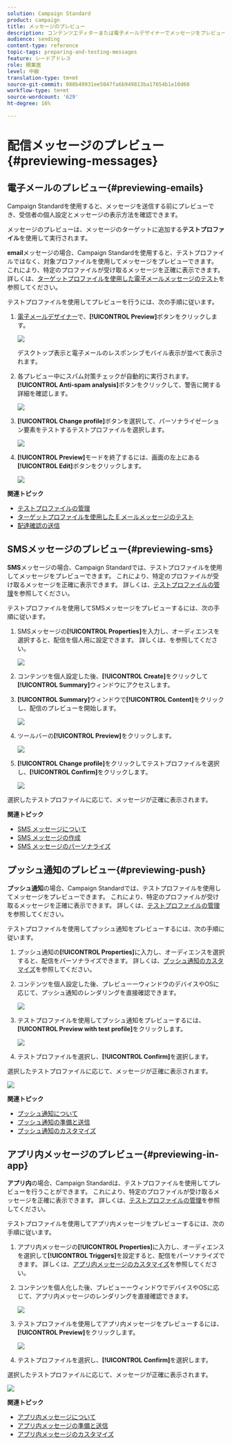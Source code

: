 ```yaml
---
solution: Campaign Standard
product: campaign
title: メッセージのプレビュー
description: コンテンツエディターまたは電子メールデザイナーでメッセージをプレビューする方法について説明します。
audience: sending
content-type: reference
topic-tags: preparing-and-testing-messages
feature: シードアドレス
role: 開業医
level: 中級
translation-type: tm+mt
source-git-commit: 088b49931ee5047fa6b949813ba17654b1e10d60
workflow-type: tm+mt
source-wordcount: '629'
ht-degree: 16%

---
```



# 配信メッセージのプレビュー {#previewing-messages}

## 電子メールのプレビュー{#previewing-emails}

Campaign Standardを使用すると、メッセージを送信する前にプレビューでき、受信者の個人設定とメッセージの表示方法を確認できます。

メッセージのプレビューは、メッセージのターゲットに追加する&#x200B;**テストプロファイル**&#x200B;を使用して実行されます。

**email**&#x200B;メッセージの場合、Campaign Standardを使用すると、テストプロファイルではなく、対象プロファイルを使用してメッセージをプレビューできます。 これにより、特定のプロファイルが受け取るメッセージを正確に表示できます。 詳しくは、[ターゲットプロファイルを使用した電子メールメッセージのテスト](../../sending/using/testing-messages-using-target.md)を参照してください。

テストプロファイルを使用してプレビューを行うには、次の手順に従います。

1. [電子メールデザイナー](../../designing/using/designing-content-in-adobe-campaign.md)で、**[!UICONTROL Preview]**&#x200B;ボタンをクリックします。

   ![](assets/sending_preview.png)

   デスクトップ表示と電子メールのレスポンシブモバイル表示が並べて表示されます。

1. 各プレビュー中にスパム対策チェックが自動的に実行されます。**[!UICONTROL Anti-spam analysis]**&#x200B;ボタンをクリックして、警告に関する詳細を確認します。

   ![](assets/sending_anti-spam_analysis.png)

1. **[!UICONTROL Change profile]**&#x200B;ボタンを選択して、パーソナライゼーション要素をテストするテストプロファイルを選択します。

   ![](assets/sending_test-profile.png)

1. **[!UICONTROL Preview]**&#x200B;モードを終了するには、画面の左上にある&#x200B;**[!UICONTROL Edit]**&#x200B;ボタンをクリックします。

   ![](assets/sending_preview_edit.png)

**関連トピック**

* [テストプロファイルの管理](../../audiences/using/managing-test-profiles.md)
* [ターゲットプロファイルを使用した E メールメッセージのテスト](../../sending/using/testing-messages-using-target.md)
* [配達確認の送信](../../sending/using/sending-proofs.md)

## SMSメッセージのプレビュー{#previewing-sms}

**SMS**&#x200B;メッセージの場合、Campaign Standardでは、テストプロファイルを使用してメッセージをプレビューできます。 これにより、特定のプロファイルが受け取るメッセージを正確に表示できます。 詳しくは、[テストプロファイルの管理](../../audiences/using/managing-test-profiles.md)を参照してください。

テストプロファイルを使用してSMSメッセージをプレビューするには、次の手順に従います。

1. SMSメッセージの&#x200B;**[!UICONTROL Properties]**&#x200B;を入力し、オーディエンスを選択すると、配信を個人用に設定できます。 詳しくは、[](../../channels/using/personalizing-sms-messages.md)を参照してください。

   ![](assets/sms_preview.png)

1. コンテンツを個人設定した後、**[!UICONTROL Create]**&#x200B;をクリックして&#x200B;**[!UICONTROL Summary]**&#x200B;ウィンドウにアクセスします。

1. **[!UICONTROL Summary]**&#x200B;ウィンドウで&#x200B;**[!UICONTROL Content]**&#x200B;をクリックし、配信のプレビューを開始します。

   ![](assets/sms_preview_2.png)

1. ツールバーの&#x200B;**[!UICONTROL Preview]**&#x200B;をクリックします。

   ![](assets/sms_preview_3.png)

1. **[!UICONTROL Change profile]**&#x200B;をクリックしてテストプロファイルを選択し、**[!UICONTROL Confirm]**&#x200B;をクリックします。

   ![](assets/sms_preview_4.png)

選択したテストプロファイルに応じて、メッセージが正確に表示されます。

**関連トピック**

* [SMS メッセージについて](../../channels/using/about-sms-messages.md)
* [SMS メッセージの作成](../../channels/using/creating-an-sms-message.md)
* [SMS メッセージのパーソナライズ](../../channels/using/personalizing-sms-messages.md)

## プッシュ通知のプレビュー{#previewing-push}

**プッシュ通知**&#x200B;の場合、Campaign Standardでは、テストプロファイルを使用してメッセージをプレビューできます。 これにより、特定のプロファイルが受け取るメッセージを正確に表示できます。 詳しくは、[テストプロファイルの管理](../../audiences/using/managing-test-profiles.md)を参照してください。

テストプロファイルを使用してプッシュ通知をプレビューするには、次の手順に従います。

1. プッシュ通知の&#x200B;**[!UICONTROL Properties]**&#x200B;に入力し、オーディエンスを選択すると、配信をパーソナライズできます。 詳しくは、[プッシュ通知のカスタマイズ](../../channels/using/customizing-a-push-notification.md)を参照してください。

1. コンテンツを個人設定した後、プレビューーウィンドウのデバイスやOSに応じて、プッシュ通知のレンダリングを直接確認できます。

   ![](assets/push_preview.png)

1. テストプロファイルを使用してプッシュ通知をプレビューするには、**[!UICONTROL Preview with test profile]**&#x200B;をクリックします。

   ![](assets/push_preview_2.png)

1. テストプロファイルを選択し、**[!UICONTROL Confirm]**&#x200B;を選択します。

選択したテストプロファイルに応じて、メッセージが正確に表示されます。

![](assets/push_preview_3.png)

**関連トピック**

* [プッシュ通知について](../../channels/using/about-push-notifications.md)
* [プッシュ通知の準備と送信](../../channels/using/preparing-and-sending-a-push-notification.md)
* [プッシュ通知のカスタマイズ](../../channels/using/customizing-a-push-notification.md)

## アプリ内メッセージのプレビュー{#previewing-in-app}

**アプリ内**&#x200B;の場合、Campaign Standardは、テストプロファイルを使用してプレビューを行うことができます。 これにより、特定のプロファイルが受け取るメッセージを正確に表示できます。 詳しくは、[テストプロファイルの管理](../../audiences/using/managing-test-profiles.md)を参照してください。

テストプロファイルを使用してアプリ内メッセージをプレビューするには、次の手順に従います。

1. アプリ内メッセージの&#x200B;**[!UICONTROL Properties]**&#x200B;に入力し、オーディエンスを選択して&#x200B;**[!UICONTROL Triggers]**&#x200B;を設定すると、配信をパーソナライズできます。 詳しくは、[アプリ内メッセージのカスタマイズ](../../channels/using/customizing-an-in-app-message.md)を参照してください。

1. コンテンツを個人化した後、プレビューーウィンドウでデバイスやOSに応じて、アプリ内メッセージのレンダリングを直接確認できます。

   ![](assets/in_app_preview.png)

1. テストプロファイルを使用してアプリ内メッセージをプレビューするには、**[!UICONTROL Preview]**&#x200B;をクリックします。

   ![](assets/in_app_preview_2.png)

1. テストプロファイルを選択し、**[!UICONTROL Confirm]**&#x200B;を選択します。

選択したテストプロファイルに応じて、メッセージが正確に表示されます。

![](assets/in_app_preview_3.png)

**関連トピック**

* [アプリ内メッセージについて](../../channels/using/about-in-app-messaging.md)
* [アプリ内メッセージの準備と送信](../../channels/using/preparing-and-sending-an-in-app-message.md)
* [アプリ内メッセージのカスタマイズ](../../channels/using/customizing-an-in-app-message.md)